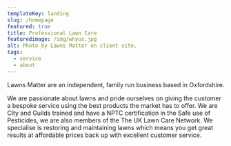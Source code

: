 ```yaml
---
templateKey: landing
slug: /homepage
featured: true
title: Professional Lawn Care
featuredimage: /img/whyus.jpg
alt: Photo by Lawns Matter on client site.
tags:
  - service
  - about
---
```

Lawns Matter are an independent, family run business based in Oxfordshire.  

We are passionate about lawns and pride ourselves on giving the customer a bespoke service using the best products the market has to offer.
We are City and Guilds trained and have a NPTC certification in the Safe use of Pesticides, we are also members of the The UK Lawn Care Network. 
We specialise is restoring and maintaining lawns which means you get great results at affordable prices back up with excellent customer service. 

